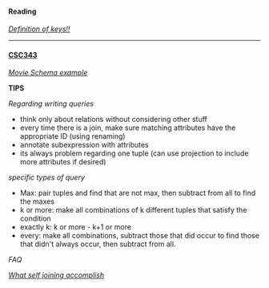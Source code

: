 
#### Reading

[_Definition of keys!!_](http://stackoverflow.com/questions/6951052/differences-between-key-superkey-minimal-superkey-candidate-key-and-primary-k)  

---

#### [CSC343](http://www.cdf.toronto.edu/~csc343h/winter/)

[_Movie Schema example_](http://www.cdf.toronto.edu/~csc343h/winter/in_class/w1/Movies.pdf)


__TIPS__

_Regarding writing queries_
  + think only about relations without considering other stuff
  + every time there is a join, make sure matching attributes have the appropriate ID (using renaming)
  + annotate subexpression with attributes
  + its always problem regarding one tuple (can use projection to include more attributes if desired)

_specific types of query_  
  + Max: pair tuples and find that are not max, then subtract from all to find the maxes
  + k or more: make all combinations of k different tuples that satisfy the condition
  + exactly k: k or more - k+1 or more
  + every: make all combinations, subtract those that did occur to find those that didn't always occur, then subtract from all.

_FAQ_

[_What self joining accomplish_](http://www.programmerinterview.com/index.php/database-sql/what-is-a-self-join/)
